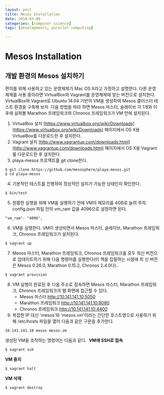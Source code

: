 ```yaml
---
layout: post
title: Mesos Installation
date: 2018-03-08
categories: [computer science]
tags: [developments, parallel computing]

---
```



Mesos Installation
========

개발 환경의 Mesos 설치하기
-----------------

편의를 위해 사용하고 있는 운영체제가 Mac OS X라고 가정하고 설명한다. 다른 운영체제를 사용 중이라면 VirtualBox와 Vagrant를 운영체제에 맞는 버전으로 설치한다.
VirtualBox와 Vagrant로 Ubuntu 14.04 기반의 VM을 생성하여 Mesos 클러스터 테스트 환경을 구축해 보자. 다음 방법을 따라 하면 Mesos 마스터, 슬레이브 각 1개와 이후에 살펴볼 Marathon 프레임워크와 Chronos 프레임워크가 VM 안에 설치된다.

1. VirtualBox 설치 [https://www.virtualbox.org/wiki/Downloads](https://www.virtualbox.org/wiki/Downloads) 페이지에서 OS X용 VirtualBox를 다운로드한 후 설치한다.
2. Vagrant 설치 [http://www.vagrantup.com/downloads.html](http://www.vagrantup.com/downloads.html) 페이지에서 OS X용 Vagrant를 다운로드한 후 설치한다.
3. playa-mesos 프로젝트를 git clone한다.
```
$ git clone https://github.com/mesosphere/playa-mesos.git
$ cd playa-mesos
```
4. 기본적인 테스트를 진행하여 정상적인 설치가 가능한 상태인지 확인한다.
```
$ bin/test
```
5. 원활한 실행을 위해 VM을 실행하기 전에 VM의 메모리를 4GB로 늘려 주자. config.json 파일 안의 vm_ram 값을 4096으로 설정하면 된다.
```
"vm_ram": "4096",
```
6. VM을 실행한다. VM이 생성되면서 Mesos 마스터, 슬레이브, Marathon 프레임워크, Chronos 프레임워크가 설치된다.
```
$ vagrant up
```
7. Mesos 마스터, Marathon 프레임워크, Chronos 프레임워크를 모두 최신 버전으로 업데이트하기 위해 다음 명령어를 실행한다(이 책을 집필하는 시점에 최 신 버전은 Mesos 0.26.0, Marathon 0.15.2, Chronos 2.4.0다).
```
$ vagrant provision
```
8. VM 실행이 완료된 후 다음 주소로 접속하면 Mesos 마스터, Marathon 프레임워크, Chronos 프레임워크의 웹 화면에 접근할 수 있다.
	* Mesos 마스터 http://10.141.141.10:5050
	* Marathon 프레임워크 http://10.141.141.10:8080
	* Chronos 프레임워크 http://10.141.141.10:4400
9. 복잡한 IP 대신 'mesos'와 'mesos.vm'이라는 간단한 호스트명으로 사용하기 위해 /etc/hosts 파일을 열어 다음과 같은 구문을 추가한다.

```
10.141.141.10 mesos mesos.vm
```
생성된 VM을 조작하는 명령어는 다음과 같다. 
**VM에 SSH로 접속**

```
$ vagrant ssh
```

**VM 중지**

```
$ vagrant halt
```

**VM 삭제**

```
$ vagrant destroy
```
        